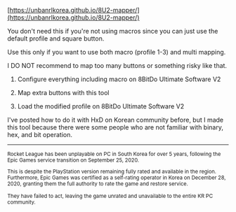 [https://unbanrlkorea.github.io/8U2-mapper/](https://unbanrlkorea.github.io/8U2-mapper/)

You don't need this if you're not using macros since you can just use the default profile and square button.

Use this only if you want to use both macro (profile 1-3) and multi mapping.

I DO NOT recommend to map too many buttons or something risky like that.

1. Configure everything including macro on 8BitDo Ultimate Software V2

2. Map extra buttons with this tool

3. Load the modified profile on 8BitDo Ultimate Software V2

I've posted how to do it with HxD on Korean community before, but I made this tool because there were some people who are not familiar with binary, hex, and bit operation.

---

<small>
Rocket League has been unplayable on PC in South Korea for over 5 years, following the Epic Games service transition on September 25, 2020.

This is despite the PlayStation version remaining fully rated and available in the region. Furthermore, Epic Games was certified as a self-rating operator in Korea on December 28, 2020, granting them the full authority to rate the game and restore service.

They have failed to act, leaving the game unrated and unavailable to the entire KR PC community.
</small>
